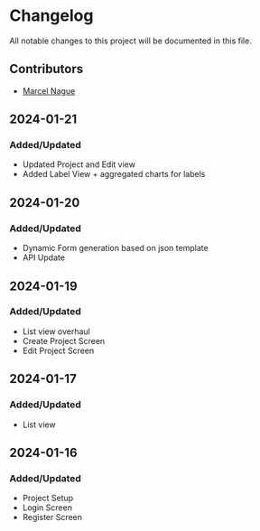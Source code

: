 # Changelog

All notable changes to this project will be documented in this file.

## Contributors

- [Marcel Nague](https://github.com/marcel-nague)

## 2024-01-21

### Added/Updated
- Updated Project and Edit view
- Added Label View + aggregated charts for labels

## 2024-01-20

### Added/Updated
- Dynamic Form generation based on json template
- API Update

## 2024-01-19

### Added/Updated
- List view overhaul
- Create Project Screen
- Edit Project Screen

## 2024-01-17

### Added/Updated
- List view

## 2024-01-16

### Added/Updated
- Project Setup
- Login Screen
- Register Screen